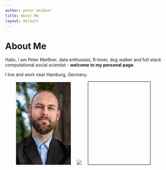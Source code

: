 ```yaml
---
author: peter meißner
title: About Me
layout: default
---
```



# About Me

Hallo, I am Peter Meißner, data enthusiast, R-lover, dog walker and full stack computational social scientist - **welcome to my personal page**.<br>

I live and work near Hamburg, Germany. 


<script src="javascripts/d3.min.js"></script>

<div style="text-align:center;">
<img height="267" src="images/petermeissner.jpg">
&nbsp;&nbsp;&nbsp;
<img src="https://maps.googleapis.com/maps/api/staticmap?center=50.368608, 11&zoom=4&size=200x267&maptype=terrain&markers=color:blue%7Clabel:Buchholz%7CBuchholz&style=feature:road|visibility:off&style=feature:landscape|visibility:off&style=feature:poi|visibility:off">
&nbsp;&nbsp;&nbsp;
<svg width="200" height="267" style="border: solid 1px black"></svg>

<script src="javascripts/d3.min.js"></script>
<script src="javascripts/helpers.js"></script>
<script src="javascripts/numbersplot.js"></script>
<script>
  setTimeout(make_random_dot_of_data(100, 100, 132, 20, true), 500) ;
  setTimeout(text_expand(), 600) ;
  setTimeout(barchart,4000) ;
  setTimeout(remove_legend,15000) ;
  setTimeout(reshuffle_data,15500) ;
</script>


</div>

